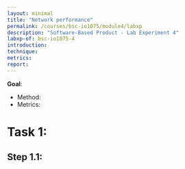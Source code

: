 ```yaml
---
layout: minimal
title: "Network performance"
permalink: /courses/bsc-io1075/module4/labxp
description: "Software-Based Product - Lab Experiment 4"
labxp-of: bsc-io1075-4
introduction:
technique:
metrics:
report:
---
```


**Goal**: 

* Method: 
* Metrics: 

# Task 1:

## Step 1.1:
